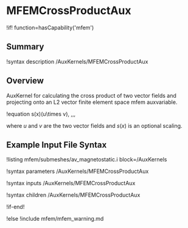 # MFEMCrossProductAux

!if! function=hasCapability('mfem')

## Summary

!syntax description /AuxKernels/MFEMCrossProductAux

## Overview

AuxKernel for calculating the cross product of two vector fields and projecting onto an L2 vector finite element space mfem auxvariable.

!equation
s(x)(u\times v), \,\,\,

where $u$ and $v$ are the two vector fields and $s(x)$ is an optional scaling.

## Example Input File Syntax

!listing mfem/submeshes/av_magnetostatic.i block=/AuxKernels

!syntax parameters /AuxKernels/MFEMCrossProductAux

!syntax inputs /AuxKernels/MFEMCrossProductAux

!syntax children /AuxKernels/MFEMCrossProductAux

!if-end!

!else
!include mfem/mfem_warning.md
